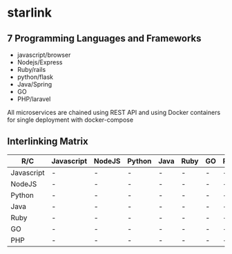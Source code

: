 # starlink

## 7 Programming Languages and Frameworks
- javascript/browser
- Nodejs/Express
- Ruby/rails
- python/flask
- Java/Spring
- GO
- PHP/laravel

All microservices are chained using REST API and using Docker containers for single deployment with docker-compose

## Interlinking Matrix

 R/C |  Javascript | NodeJS | Python | Java | Ruby | GO | PHP
--- | --- | --- | --- | --- | --- | --- | ---
Javascript | - | - | - | - | - | - | -
NodeJS | - | - | - | - | - | - | -
Python | - | - | - | - | - | - | -
Java | - | - | - | - | - | - | -
Ruby | - | - | - | - | - | - | -
GO | - | - | - | - | - | - | -
PHP | - | - | - | - | - | - | -
